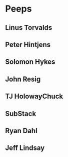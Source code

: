 # Peeps

## Linus Torvalds

## Peter Hintjens

## Solomon Hykes

## John Resig

## TJ HolowayChuck

## SubStack

## Ryan Dahl

## Jeff Lindsay